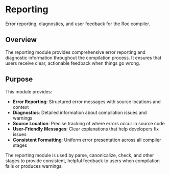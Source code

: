 # Reporting

Error reporting, diagnostics, and user feedback for the Roc compiler.

## Overview

The reporting module provides comprehensive error reporting and diagnostic information throughout the compilation process. It ensures that users receive clear, actionable feedback when things go wrong.

## Purpose

This module provides:
- **Error Reporting**: Structured error messages with source locations and context
- **Diagnostics**: Detailed information about compilation issues and warnings
- **Source Location**: Precise tracking of where errors occur in source code
- **User-Friendly Messages**: Clear explanations that help developers fix issues
- **Consistent Formatting**: Uniform error presentation across all compiler stages

The reporting module is used by parse, canonicalize, check, and other stages to provide consistent, helpful feedback to users when compilation fails or produces warnings.
